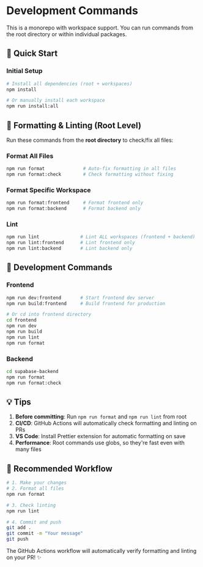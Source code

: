# Development Commands

This is a monorepo with workspace support. You can run commands from the root directory or within individual packages.

## 🚀 Quick Start

### Initial Setup
```bash
# Install all dependencies (root + workspaces)
npm install

# Or manually install each workspace
npm run install:all
```

## 📝 Formatting & Linting (Root Level)

Run these commands from the **root directory** to check/fix all files:

### Format All Files
```bash
npm run format              # Auto-fix formatting in all files
npm run format:check        # Check formatting without fixing
```

### Format Specific Workspace
```bash
npm run format:frontend     # Format frontend only
npm run format:backend      # Format backend only
```

### Lint
```bash
npm run lint               # Lint ALL workspaces (frontend + backend)
npm run lint:frontend      # Lint frontend only
npm run lint:backend       # Lint backend only
```

## 🔧 Development Commands

### Frontend
```bash
npm run dev:frontend       # Start frontend dev server
npm run build:frontend     # Build frontend for production

# Or cd into frontend directory
cd frontend
npm run dev
npm run build
npm run lint
npm run format
```

### Backend
```bash
cd supabase-backend
npm run format
npm run format:check
```

## 💡 Tips

1. **Before committing**: Run `npm run format` and `npm run lint` from root
2. **CI/CD**: GitHub Actions will automatically check formatting and linting on PRs
3. **VS Code**: Install Prettier extension for automatic formatting on save
4. **Performance**: Root commands use globs, so they're fast even with many files

## 🎯 Recommended Workflow

```bash
# 1. Make your changes
# 2. Format all files
npm run format

# 3. Check linting
npm run lint

# 4. Commit and push
git add .
git commit -m "Your message"
git push
```

The GitHub Actions workflow will automatically verify formatting and linting on your PR! ✨

